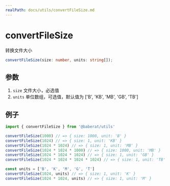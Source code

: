 ```yaml
---
realPath: docs/utils/convertFileSize.md
---
```

# convertFileSize

转换文件大小

```ts
convertFileSize(size: number, units: string[]);
```

## 参数

1. `size` 文件大小，必选值
2. `units` 单位数组，可选值，默认值为 ['B', 'KB', 'MB', 'GB', 'TB']

## 例子

```ts
import { convertFileSize } from '@baberat/utils'

convertFileSize(1000) // => { size: 1000, unit: 'B' }
convertFileSize(1024) // => { size: 1, unit: 'KB' }
convertFileSize(1024 * 1024) // => { size: 1, unit: 'MB' }
convertFileSize(1024 * 1024 * 1000) // => { size: 1000, unit: 'MB' }
convertFileSize(1024 * 1024 * 1024) // => { size: 1, unit: 'GB' }
convertFileSize(1024 * 1024 * 1024 * 1024) // => { size: 1, unit: 'TB' }

const units = ['B', 'K', 'M', 'G', 'T']
convertFileSize(1024, units) // => { size: 1, unit: 'K' }
convertFileSize(1024 * 1024, units) // => { size: 1, unit: 'M' }
```

